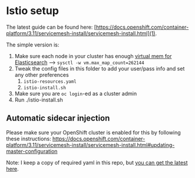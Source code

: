 # Istio setup
The latest guide can be found here:
[https://docs.openshift.com/container-platform/3.11/servicemesh-install/servicemesh-install.html](1).

The simple version is:
1) Make sure each node in your cluster has enough [virtual mem for Elasticsearch](https://www.elastic.co/guide/en/elasticsearch/reference/current/vm-max-map-count.html) --> `sysctl -w vm.max_map_count=262144`
2) Tweak the config files in this folder to add your user/pass info and set any other preferences
   1) `istio-resources.yaml`
   2) `istio-install.sh`
3) Make sure you are `oc login`-ed as a cluster admin
4) Run ./istio-install.sh

## Automatic sidecar injection
Please make sure your OpenShift cluster is enabled for this by following these instructions:
https://docs.openshift.com/container-platform/3.11/servicemesh-install/servicemesh-install.html#updating-master-configuration


Note: I keep a copy of required yaml in this repo, but [you can get the latest here](2).

[1]: https://docs.openshift.com/container-platform/3.11/servicemesh-install/servicemesh-install.html
[2]: https://github.com/Maistra/openshift-ansible/tree/maistra-0.8/istio

